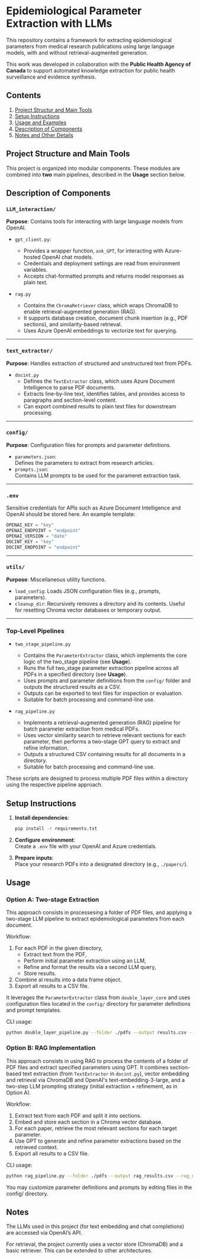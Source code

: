 # Epidemiological Parameter Extraction with LLMs

This repository contains a framework for extracting epidemiological parameters from medical research publications using large language models, with and without retrieval-augmented generation.

This work was developed in collaboration with the **Public Health Agency of Canada** to support automated knowledge extraction for public health surveillance and evidence synthesis.

## Contents
1. [Project Structur and Main Tools](#project-structure-and-main-tools)
2. [Setup Instructions](#setup-instructions)
3. [Usage and Examples](#usage)
4. [Description of Components](#description-of-components)
5. [Notes and Other Details]()

## Project Structure and Main Tools

This project is organized into modular components. These modules are combined into **two** main pipelines, described in the **Usage** section below.


## Description of Components
### `LLM_interaction/`
**Purpose**: Contains tools for interacting with large language models from OpenAI.

- `gpt_client.py`:
    - Provides a wrapper function, `ask_GPT`, for interacting with Azure-hosted OpenAI chat models.  
    - Credentials and deployment settings are read from environment variables.  
    - Accepts chat-formatted prompts and returns model responses as plain text.
 
- `rag.py`  
    - Contains the `ChromaRetriever` class, which wraps ChromaDB to enable retrieval-augmented generation (RAG).  
    - It supports database creation, document chunk insertion (e.g., PDF sections), and similarity-based retrieval.  
    - Uses Azure OpenAI embeddings to vectorize text for querying.


---

### `text_extractor/`
**Purpose**: Handles extraction of structured and unstructured text from PDFs.

- `docint.py`  
    - Defines the `TextExtractor` class, which uses Azure Document Intelligence to parse PDF documents.  
    - Extracts line-by-line text, identifies tables, and provides access to paragraphs and section-level content.  
    - Can export combined results to plain text files for downstream processing.


---

### `config/`
**Purpose**: Configuration files for prompts and parameter definitions.

- `parameters.json`:  
   Defines the parameters to extract from research articles.  
- `prompts.json`:  
   Contains LLM prompts to be used for the parameret extraction task.

---

### `.env`
Sensitive credentials for APIs such as Azure Document Intelligence and OpenAI should be stored here. An example template:

```python
OPENAI_KEY = "key"
OPENAI_ENDPOINT = "endpoint"
OPENAI_VERSION = "date"
DOCINT_KEY = "key"
DOCINT_ENDPOINT = "endpoint"
```
---

### `utils/`
**Purpose**: Miscellaneous utility functions.
- `load_config`: Loads JSON configuration files (e.g., prompts, parameters).
- `cleanup_dir`: Recursively removes a directory and its contents. Useful for resetting Chroma vector databases or temporary output.
---

### Top-Level Pipelines

- `two_stage_pipeline.py`
    - Contains the `ParameterExtractor` class, which implements the core logic of the two_stage pipeline (see **Usage**).  
    - Runs the full two_stage parameter extraction pipeline across all PDFs in a specified directory (see **Usage**).  
    - Uses prompts and parameter definitions from the `config/` folder and outputs the structured results as a CSV.  
    - Outputs can be exported to text files for inspection or evaluation.
    - Suitable for batch processing and command-line use.

- `rag_pipeline.py`  
    - Implements a retrieval-augmented generation (RAG) pipeline for batch parameter extraction from medical PDFs.  
    - Uses vector similarity search to retrieve relevant sections for each parameter, then performs a two-stage GPT query to extract and refine information.  
    - Outputs a structured CSV containing results for all documents in a directory.
    - Suitable for batch processing and command-line use.


These scripts are designed to process multiple PDF files within a directory using the respective pipeline approach.


## Setup Instructions

1. **Install dependencies**:
    ```bash
    pip install -r requirements.txt
    ```

2. **Configure environment**:  
   Create a `.env` file with your OpenAI and Azure credentials.

3. **Prepare inputs**:  
   Place your research PDFs into a designated directory (e.g., `./papers/`).



## Usage

### Option A: Two-stage Extraction

This approach consists in processesing a folder of PDF files, and applying a two-stage LLM pipeline to extract epidemiological parameters from each document.

Workflow:

1. For each PDF in the given directory, 
    - Extract text from the PDF,
    - Perform initial parameter extraction using an LLM,
    - Refine and format the results via a second LLM query,
    - Store results.
2. Combine al results into a data frame object.
3. Export all results to a CSV file.

It leverages the `ParameterExtractor` class from `double_layer_core` and uses configuration files located in the `config/` directory for parameter definitions and prompt templates.

CLI usage:

```bash
python double_layer_pipeline.py --folder ./pdfs --output results.csv --verbose
```

### Option B: RAG Implementation

This approach consists in using RAG to process the contents of a folder of PDF files and extract specified parameters using GPT. It combines section-based text extraction (from `TextExtractor` in `docint.py`), vector embedding and retrieval via ChromaDB and OpenAI's text-embedding-3-large, and a two-step LLM prompting strategy (initial extraction + refinement, as in Option A).

Workflow:
1. Extract text from each PDF and split it into sections.
2. Embed and store each section in a Chroma vector database.
3. For each paper, retrieve the most relevant sections for each target parameter.
4. Use GPT to generate and refine parameter extractions based on the retrieved context.
5. Export all results to a CSV file.

CLI usage:
```bash
python rag_pipeline.py --folder ./pdfs --output rag_results.csv --rag_n 7 --verbose
```
You may customize parameter definitions and prompts by editing files in the config/ directory.

## Notes
The LLMs used in this project (for text embedding and chat completions) are accessed via OpenAI’s API.

For retrieval, the project currently uses a vector store (ChromaDB) and a basic retriever. This can be extended to other architectures.